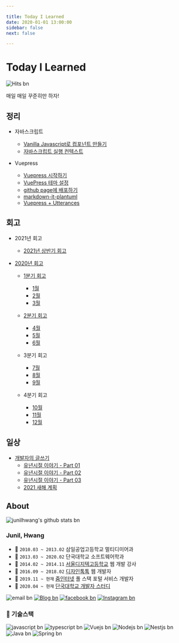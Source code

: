 ```yaml
---

title: Today I Learned
date: 2020-01-01 13:00:00
sidebar: false
next: false

---
```


# Today I Learned

![Hits bn](https://hits.seeyoufarm.com/api/count/incr/badge.svg?url=https://junilhwang.github.io/TIL/)

매일 매일 꾸준히만 하자!

## 정리

- 자바스크립트

  - [Vanilla Javascript로 컴포넌트 만들기](./Javascript/Design/Vanilla-JS-Component/)
  - [자바스크립트 실행 컨텍스트](./Javascript/Domain/Execution-Context/)

- Vuepress

  - [Vuepress 시작하기](./Vuepress/Starter/)  
  - [VuePress 테마 설정](./Vuepress/Theme/)  
  - [github page에 배포하기](./Vuepress/Deploy/)  
  - [markdown-it-plantuml](./Vuepress/Plantuml/)  
  - [Vuepress + Utterances](./Vuepress/Utterances/)  

## 회고

- 2021년 회고
  
  - [2021년 상반기 회고](/Review/2021-year/01-First-Quarter/)
  
- [2020년 회고](/Review/2020-year/end/)
  
  - [1분기 회고](/Review/2020-year/01-First-Quarter/)
    
    - [1월](/Review/2020-year/01-January/)
    - [2월](/Review/2020-year/02-February/)
    - [3월](/Review/2020-year/03-March/)
    
  - [2분기 회고](/Review/2020-year/02-Second-Quarter/)
    
    - [4월](/Review/2020-year/04-April/)
    - [5월](/Review/2020-year/05-May/)
    - [6월](/Review/2020-year/06-June/)
    
  - 3분기 회고
    
    - [7월](/Review/2020-year/07-July/)
    - [8월](/Review/2020-year/08-August/)
    - [9월](/Review/2020-year/09-September/)
    
  - 4분기 회고
    
    - [10월](/Review/2020-year/10-October/)
    - [11월](/Review/2020-year/11-November/)
    - [12월](/Review/2020-year/12-December/)



## 일상

- [개발자의 글쓰기](/Writing/)
  - [유년시절 이야기 - Part 01](/Writing/01-유년시절-이야기-1/)
  - [유년시절 이야기 - Part 02](/Writing/01-유년시절-이야기-2/)
  - [유년시절 이야기 - Part 03](/Writing/01-유년시절-이야기-3/)
  - [2021 새해 계획](/Writing/02-2021-계획/)
  
## About

![junilhwang's github stats bn](https://github-readme-stats.vercel.app/api?username=junilhwang)

### Junil, Hwang

- :school: `2010.03 ~ 2013.02` 삼일공업고등학교 멀티디미어과 
- :school: `2013.03 ~ 2020.02` 단국대학교 소프트웨어학과
- :office: `2014.02 ~ 2014.11` [서울디지텍고등학교](http://home.sdh.hs.kr/index.do) 웹 개발 강사 
- :office: `2016.09 ~ 2018.02` [디자인톡톡](http://designtalktalk.com/home/) 웹 개발자 
- :office: `2019.11 ~ 현재` [줌인터넷](https://zuminternet.com/) 풀 스택 포털 서비스 개발자
- :trolleybus: `2020.04 ~ 현재` [단국대학교 개발자 스터디](https://github.com/DKU-STUDY) 

![email bn](https://img.shields.io/badge/junil.h@kakao.com-yellow?logo=messenger&logoColor=fff)
[![Blog bn](https://img.shields.io/badge/Blog-http%3A%2F%2Fjunil--hwang.com-%23333?labelColor=%23aaa)](http://junil-hwang.com)
[![facebook bn](https://img.shields.io/badge/facebook-1877f2?style=flat-square&logo=facebook&logoColor=white)](https://www.facebook.com/profile.php?id=100013271537671)
[![Instagram bn](https://img.shields.io/badge/instagram-E4405F?style=flat-square&logo=instagram&logoColor=white)](https://www.instagram.com/hwang_junil/?hl=ko)

### 🔭 기술스택

![javascript bn](https://img.shields.io/badge/Javascript-333)
![typescript bn](https://img.shields.io/badge/Typescript-333)
![Vuejs bn](https://img.shields.io/badge/Vuejs-4fc08d)
![Nodejs bn](https://img.shields.io/badge/Nodejs-43853d)
![Nestjs bn](https://img.shields.io/badge/Nestjs-ea2845)
![Java bn](https://img.shields.io/badge/Java-333)
![Spring bn](https://img.shields.io/badge/Spring-6db33f)
